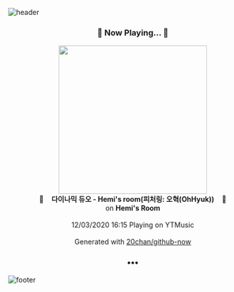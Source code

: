 ![header](https://capsule-render.vercel.app/api?type=wave&height=170&section=header&text=Hi.%20I'm%20SHIFT&fontColor=090707&fontAlignX=45&fontAlignY=65&fontSize=100)

<h3 align="center">🎵 Now Playing... 🎵</h3>
<p align="center">
  <a href="https://music.youtube.com/channel/UC0RmG5tT5r05BDBlW55i-pA">
    <img width="300" src="https://lh3.googleusercontent.com/ei1OYvJUsm8lk5nVcZv3yU-u1g4t-WAHHLLTILD0a_lUXqoQXRyhntQX72ntuvyp9NW3pHhMO5ufNYpg">
  </a>
  <br>
  🎵&nbsp&nbsp&nbsp <b>다이나믹 듀오 - Hemi's room(피처링: 오혁(OhHyuk))</b> &nbsp&nbsp&nbsp🎵
  <br>
  on <b>Hemi's Room</b>
  
  <br />
  <br />
  12/03/2020 16:15 Playing on YTMusic
  <br />
  <br />
  Generated with <a href="https://github.com/20chan/github-now">20chan/github-now</a>
</p>

<h3 align="center">•••</h3>

![footer](https://capsule-render.vercel.app/api?type=wave&height=150&section=footer)
